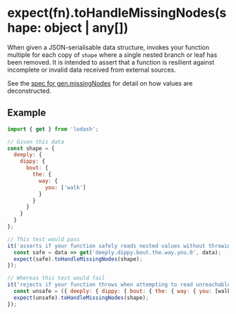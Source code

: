 # expect(fn).toHandleMissingNodes(shape: object | any[])

When given a JSON-serialisable data structure, invokes your function multiple for each copy of `shape` where a single
nested branch or leaf has been removed. It is intended to assert that a function is resilient against incomplete or
invalid data received from external sources.

See the [spec for gen.missingNodes][missing-nodes] for detail on how values are deconstructed.

## Example

```js
import { get } from 'lodash';

// Given this data
const shape = {
  deeply: {
    dippy: {
      bout: {
        the: {
          way: {
            you: ['walk']
          }
        }
      }
    }
  }
};

// This test would pass
it('asserts if your function safely reads nested values without throwing', () => {
  const safe = data => get('deeply.dippy.bout.the.way.you.0', data);
  expect(safe).toHandleMissingNodes(shape);
});

// Whereas this test would fail
it('rejects if your function throws when attempting to read unreachable values', () => {
  const unsafe = ({ deeply: { dippy: { bout: { the: { way: { you: [walk] } } } } } }) => walk;
  expect(unsafe).toHandleMissingNodes(shape);
});
```

[missing-nodes]: https://github.com/JamieMason/expect-more/blob/master/packages/expect-more-jest/test/gen/missing-nodes.spec.ts
